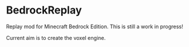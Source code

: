 # BedrockReplay
Replay mod for Minecraft Bedrock Edition. This is still a work in progress!

Current aim is to create the voxel engine.
